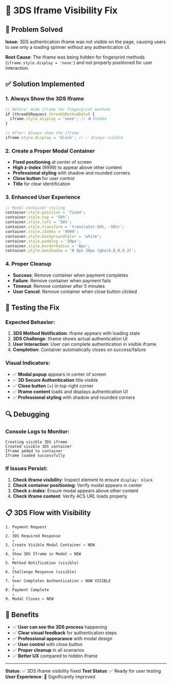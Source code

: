 # 🔧 3DS Iframe Visibility Fix

## 🎯 Problem Solved

**Issue**: 3DS authentication iframe was not visible on the page, causing users to see only a loading spinner without any authentication UI.

**Root Cause**: The iframe was being hidden for fingerprint methods (`iframe.style.display = 'none'`) and not properly positioned for user interaction.

## ✅ Solution Implemented

### 1. **Always Show the 3DS Iframe**
```typescript
// Before: Hide iframe for fingerprint methods
if (threeDSRequest.threeDSMethodData) {
  iframe.style.display = 'none'; // ❌ Hidden
}

// After: Always show the iframe
iframe.style.display = 'block'; // ✅ Always visible
```

### 2. **Create a Proper Modal Container**
- **Fixed positioning** at center of screen
- **High z-index** (9999) to appear above other content
- **Professional styling** with shadow and rounded corners
- **Close button** for user control
- **Title** for clear identification

### 3. **Enhanced User Experience**
```typescript
// Modal container styling
container.style.position = 'fixed';
container.style.top = '50%';
container.style.left = '50%';
container.style.transform = 'translate(-50%, -50%)';
container.style.zIndex = '9999';
container.style.backgroundColor = 'white';
container.style.padding = '20px';
container.style.borderRadius = '8px';
container.style.boxShadow = '0 4px 20px rgba(0,0,0,0.3)';
```

### 4. **Proper Cleanup**
- **Success**: Remove container when payment completes
- **Failure**: Remove container when payment fails
- **Timeout**: Remove container after 5 minutes
- **User Cancel**: Remove container when close button clicked

## 🧪 Testing the Fix

### Expected Behavior:
1. **3DS Method Notification**: Iframe appears with loading state
2. **3DS Challenge**: Iframe shows actual authentication UI
3. **User Interaction**: User can complete authentication in visible iframe
4. **Completion**: Container automatically closes on success/failure

### Visual Indicators:
- ✅ **Modal popup** appears in center of screen
- ✅ **3D Secure Authentication** title visible
- ✅ **Close button** (×) in top-right corner
- ✅ **Iframe content** loads and displays authentication UI
- ✅ **Professional styling** with shadow and rounded corners

## 🔍 Debugging

### Console Logs to Monitor:
```
Creating visible 3DS iframe
Created visible 3DS container
Iframe added to container
Iframe loaded successfully
```

### If Issues Persist:
1. **Check iframe visibility**: Inspect element to ensure `display: block`
2. **Check container positioning**: Verify modal appears in center
3. **Check z-index**: Ensure modal appears above other content
4. **Check iframe content**: Verify ACS URL loads properly

## 📋 3DS Flow with Visibility

```
1. Payment Request
   ↓
2. 3DS Required Response
   ↓
3. Create Visible Modal Container ← NEW
   ↓
4. Show 3DS Iframe in Modal ← NEW
   ↓
5. Method Notification (visible)
   ↓
6. Challenge Response (visible)
   ↓
7. User Completes Authentication ← NOW VISIBLE
   ↓
8. Payment Complete
   ↓
9. Modal Closes ← NEW
```

## 🚀 Benefits

- ✅ **User can see the 3DS process** happening
- ✅ **Clear visual feedback** for authentication steps
- ✅ **Professional appearance** with modal design
- ✅ **User control** with close button
- ✅ **Proper cleanup** in all scenarios
- ✅ **Better UX** compared to hidden iframe

---

**Status**: ✅ 3DS iframe visibility fixed
**Test Status**: ✅ Ready for user testing
**User Experience**: 🎯 Significantly improved 
